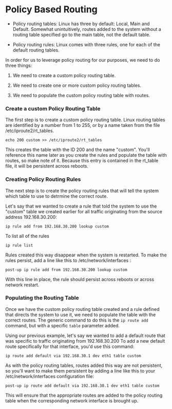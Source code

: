 # Policy Based Routing

- Policy routing tables: Linux has three by default: Local, Main and Default. Somewhat unintuitively, routes added to the system without a routing table specified go to the main table, not the default table.

- Policy routing rules: Linux comes with three rules, one for each of the default routing tables.

In order for us to leverage policy routing for our purposes, we need to do three things:

1. We need to create a custom policy routing table.

2. We need to create one or more custom policy routing tables.

3. We need to populate the custom policy routing table with routes.

### Create a custom Policy Routing Table

The first step is to create a custom policy routing table. Linux routing tables are identified by a number from 1 to 255, or by a name taken from the file /etc/iproute2/rt_tables. 

    echo 200 custom >> /etc/iproute2/rt_tables

This creates the table with the ID 200 and the name "custom". You'll reference this name later as you create the rules and populate the table with routes, so make note of it. Because this entry is contained in the rt_table file, it will be persistent across reboots.

### Creating Policy Routing Rules

The next step is to create the policy routing rules that will tell the system which table to use to detrmine the correct route.

Let's say that we wanted to create a rule that told the system to use the "custom" table we created earlier for all traffic originating from the source address 192.168.30.200:

    ip rule add from 192.168.30.200 lookup custom

To list all of the rules

    ip rule list

Rules created this way disappear when the system is restarted. To make the rules persist, add a line like this to /etc/network/interfaces :

    post-up ip rule add from 192.168.30.200 lookup custom

With this line in place, the rule should persist across reboots or across network restart.

### Populating the Routing Table

Once we have the custom policy routing table created and a rule defined that directs the system to use it, we need to populate the table with the correct routes. The generic command to do this is the `ip route add` command, but with a specific `table` parameter added.

Using our previous example, let's say we wanted to add a default route that was specific to traffic originating from 192.168.30.200
To add a new default route specifically for that interface, you'd use this command:

    ip route add default via 192.168.30.1 dev eth1 table custom

As with the policy routing tables, routes added this way are not persistent, so you'll want to make them persistent by adding a line like this to your /etc/network/interfaces configuration file:

    post-up ip route add default via 192.168.30.1 dev eth1 table custom

This will ensure that the appropriate routes are added to the policy routing table when the corresponding network interface is brought up.


